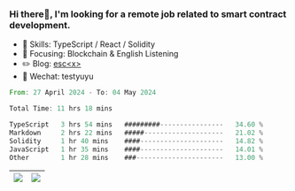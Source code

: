 ### Hi there👋, I'm looking for a remote job related to smart contract development.


- 🔨 Skills: TypeScript / React / Solidity
- 🎯 Focusing: Blockchain & English Listening
- ✏️ Blog: [esc\<x\>](https://escx.github.io)
- 💬 Wechat: testyuyu


<!--START_SECTION:waka-->

```rust
From: 27 April 2024 - To: 04 May 2024

Total Time: 11 hrs 18 mins

TypeScript   3 hrs 54 mins   #########----------------   34.60 %
Markdown     2 hrs 22 mins   #####--------------------   21.02 %
Solidity     1 hr 40 mins    ####---------------------   14.82 %
JavaScript   1 hr 35 mins    ####---------------------   14.01 %
Other        1 hr 28 mins    ###----------------------   13.00 %
```

<!--END_SECTION:waka-->


| <img align="center" src="https://github-readme-stats.vercel.app/api/?username=escX&show_icons=true&theme=buefy&hide_border=true&card_width=500" /> | <img align="center" src="https://github-readme-stats.vercel.app/api/top-langs/?username=escX&layout=compact&theme=buefy&hide_border=true&card_width=500" /> |
| ------------- | ------------- |
